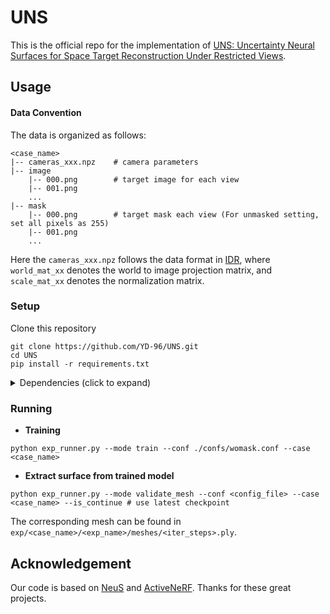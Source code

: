 # UNS
This is the official repo for the implementation of [UNS: Uncertainty Neural Surfaces for Space Target Reconstruction Under Restricted Views](https://ieeexplore.ieee.org/document/10929007).

## Usage

#### Data Convention
The data is organized as follows:

```
<case_name>
|-- cameras_xxx.npz    # camera parameters
|-- image
    |-- 000.png        # target image for each view
    |-- 001.png
    ...
|-- mask
    |-- 000.png        # target mask each view (For unmasked setting, set all pixels as 255)
    |-- 001.png
    ...
```

Here the `cameras_xxx.npz` follows the data format in [IDR](https://github.com/lioryariv/idr/blob/main/DATA_CONVENTION.md), where `world_mat_xx` denotes the world to image projection matrix, and `scale_mat_xx` denotes the normalization matrix.

### Setup

Clone this repository

```shell
git clone https://github.com/YD-96/UNS.git
cd UNS
pip install -r requirements.txt
```

<details>
  <summary> Dependencies (click to expand) </summary>

  - torch==1.8.0
  - opencv_python==4.5.2.52
  - trimesh==3.9.8 
  - numpy==1.19.2
  - pyhocon==0.3.57
  - icecream==2.1.0
  - tqdm==4.50.2
  - scipy==1.7.0
  - PyMCubes==0.1.2

</details>

### Running

- **Training**

```shell
python exp_runner.py --mode train --conf ./confs/womask.conf --case <case_name>
```

- **Extract surface from trained model** 

```shell
python exp_runner.py --mode validate_mesh --conf <config_file> --case <case_name> --is_continue # use latest checkpoint

```

The corresponding mesh can be found in `exp/<case_name>/<exp_name>/meshes/<iter_steps>.ply`.


## Acknowledgement

Our code is based on [NeuS](https://github.com/Totoro97/NeuS) and [ActiveNeRF](https://github.com/LeapLabTHU/ActiveNeRF). Thanks for these great projects.